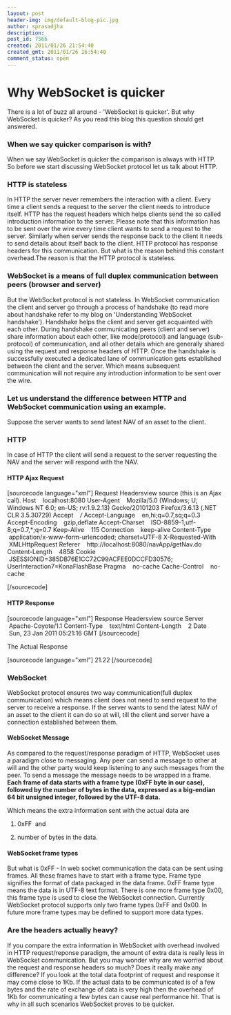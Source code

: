 ```yaml
---
layout: post
header-img: img/default-blog-pic.jpg
author: sprasadjha
description: 
post_id: 7566
created: 2011/01/26 21:54:40
created_gmt: 2011/01/26 16:54:40
comment_status: open
---
```


# Why WebSocket is quicker

There is a lot of buzz all around - 'WebSocket is quicker'. But why WebSocket is quicker? As you read this blog this question should get answered. 

### When we say quicker comparison is with?

When we say WebSocket is quicker the comparison is always with HTTP. So before we start discussing WebSocket protocol let us talk about HTTP.

### HTTP is stateless

In HTTP the server never remembers the interaction with a client. Every time a client sends a request to the server the client needs to introduce itself. HTTP has the request headers which helps clients send the so called introduction information to the server. Please note that this information has to be sent over the wire every time client wants to send a request to the server. Similarly when server sends the response back to the client it needs to send details about itself back to the client. HTTP protocol has response headers for this communication. But what is the reason behind this constant overhead.The reason is that the HTTP protocol is stateless. 

### WebSocket is a means of full duplex communication between peers (browser and server)

But the WebSocket protocol is not stateless. In WebSocket communication the client and server go through a process of handshake (to read more about handshake refer to my blog on 'Understanding WebSocket handshake'). Handshake helps the client and server get acquainted with each other. During handshake communicating peers (client and server) share information about each other, like mode(protocol) and language (sub-protocol) of communication, and all other details which are generally shared using the request and response headers of HTTP. Once the handshake is successfully executed a dedicated lane of communication gets established between the client and the server. Which means subsequent communication will not require any introduction information to be sent over the wire. 

### Let us understand the difference between HTTP and WebSocket communication using an example.

Suppose the server wants to send latest NAV of an asset to the client. 

### HTTP

In case of HTTP the client will send a request to the server requesting the NAV and the server will respond with the NAV. 

#### HTTP Ajax Request

[sourcecode language="xml"] Request Headersview source (this is an Ajax call). Host    localhost:8080 User-Agent    Mozilla/5.0 (Windows; U; Windows NT 6.0; en-US; rv:1.9.2.13) Gecko/20101203 Firefox/3.6.13 (.NET CLR 3.5.30729) Accept    _/_ Accept-Language    en,hi;q=0.7,sq;q=0.3 Accept-Encoding    gzip,deflate Accept-Charset    ISO-8859-1,utf-8;q=0.7,*;q=0.7 Keep-Alive    115 Connection    keep-alive Content-Type    application/x-www-form-urlencoded; charset=UTF-8 X-Requested-With    XMLHttpRequest Referer    http://localhost:8080/navApp/getNav.do Content-Length    4858 Cookie    JSESSIONID=385DB76E1CC72C99ACFEE0DCCFD30576; UserInteraction7=KonaFlashBase Pragma    no-cache Cache-Control    no-cache</p> [/sourcecode] 

#### HTTP Response

[sourcecode language="xml"] Response Headersview source Server    Apache-Coyote/1.1 Content-Type    text/html Content-Length    2 Date    Sun, 23 Jan 2011 05:21:16 GMT [/sourcecode]

The Actual Response

[sourcecode language="xml"] 21.22 [/sourcecode] 

### WebSocket

WebSocket protocol ensures two way communication(full duplex communication) which means client does not need to send request to the server to receive a response. If the server wants to send the latest NAV of an asset to the client it can do so at will, till the client and server have a connection established between them. 

#### WebSocket Message

As compared to the request/response paradigm of HTTP, WebSocket uses a paradigm close to messaging. Any peer can send a message to other at will and the other party would keep listening to any such messages from the peer. To send a message the message needs to be wrapped in a frame. **Each frame of data starts with a frame type (0xFF byte in our case), followed by the number of bytes in the data, expressed as a big-endian 64 bit unsigned integer, followed by the UTF-8 data.**

Which means the extra information sent with the actual data are

  1. 0xFF  and

  2. number of bytes in the data. 

#### WebSocket frame types

But what is 0xFF - In web socket communication the data can be sent using frames. All these frames have to start with a frame type. Frame type signifies the format of data packaged in the data frame. 0xFF frame type means the data is in UTF-8 text format. There is one more frame type 0x00, this frame type is used to close the WebSocket connection. Currently WebSocket protocol supports only two frame types 0xFF and 0x00. In future more frame types may be defined to support more data types. 

### Are the headers actually heavy?

If you compare the extra information in WebSocket with overhead involved in HTTP request/reponse paradigm, the amount of extra data is really less in WebSocket communication. But you may wonder why are we worried about the request and response headers so much? Does it really make any difference? If you look at the total data footprint of request and response it may come close to 1Kb. If the actual data to be communicated is of a few bytes and the rate of exchange of data is very high then the overhead of 1Kb for communicating a few bytes can cause real performance hit. That is why in all such scenarios WebSocket proves to be quicker.